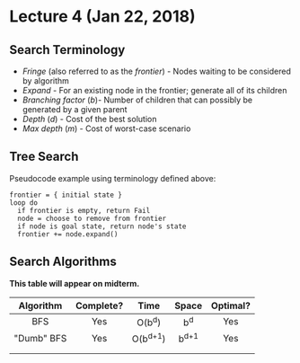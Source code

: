 # Lecture 4 (Jan 22, 2018)
## Search Terminology 
* *Fringe* (also referred to as the *frontier*) - Nodes waiting to be considered by algorithm
* *Expand* - For an existing node in the frontier; generate all of its children
* *Branching factor* (*b*)- Number of children that can possibly be generated by a given parent
* *Depth* (*d*) - Cost of the best solution
* *Max depth* (*m*) - Cost of worst-case scenario
## Tree Search
Pseudocode example using terminology defined above:
```
frontier = { initial state }
loop do
  if frontier is empty, return Fail
  node = choose to remove from frontier
  if node is goal state, return node's state
  frontier += node.expand()
```
## Search Algorithms
**This table will appear on midterm.**

|  Algorithm | Complete? |         Time        |       Space      | Optimal? |
|:----------:|:---------:|:-------------------:|:----------------:|:--------:|
| BFS        | Yes       | O(b<sup>d</sup>)    | b<sup>d</sup>    | Yes      |
| "Dumb" BFS | Yes       | O(b<sup>d+1</sup>)  | b<sup>d+1</sup>  | Yes      |
|            |           |                     |                  |          |
|            |           |                     |                  |          |
